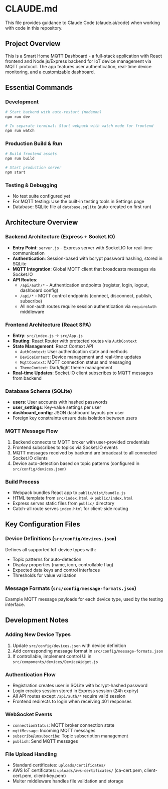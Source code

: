 # CLAUDE.md

This file provides guidance to Claude Code (claude.ai/code) when working with code in this repository.

## Project Overview

This is a Smart Home MQTT Dashboard - a full-stack application with React frontend and Node.js/Express backend for IoT device management via MQTT protocol. The app features user authentication, real-time device monitoring, and a customizable dashboard.

## Essential Commands

### Development
```bash
# Start backend with auto-restart (nodemon)
npm run dev

# In separate terminal: Start webpack with watch mode for frontend
npm run watch
```

### Production Build & Run
```bash
# Build frontend assets
npm run build

# Start production server
npm start
```

### Testing & Debugging
- No test suite configured yet
- For MQTT testing: Use the built-in testing tools in Settings page
- Database: SQLite file at `database.sqlite` (auto-created on first run)

## Architecture Overview

### Backend Architecture (Express + Socket.IO)
- **Entry Point**: `server.js` - Express server with Socket.IO for real-time communication
- **Authentication**: Session-based with bcrypt password hashing, stored in SQLite
- **MQTT Integration**: Global MQTT client that broadcasts messages via Socket.IO
- **API Routes**: 
  - `/api/auth/*` - Authentication endpoints (register, login, logout, dashboard config)
  - `/api/*` - MQTT control endpoints (connect, disconnect, publish, subscribe)
  - All non-auth routes require session authentication via `requireAuth` middleware

### Frontend Architecture (React SPA)
- **Entry**: `src/index.js` → `src/App.js`
- **Routing**: React Router with protected routes via `AuthContext`
- **State Management**: React Context API
  - `AuthContext`: User authentication state and methods
  - `DeviceContext`: Device management and real-time updates
  - `MqttContext`: MQTT connection status and messaging
  - `ThemeContext`: Dark/light theme management
- **Real-time Updates**: Socket.IO client subscribes to MQTT messages from backend

### Database Schema (SQLite)
- **users**: User accounts with hashed passwords
- **user_settings**: Key-value settings per user
- **dashboard_config**: JSON dashboard layouts per user
- Foreign key constraints ensure data isolation between users

### MQTT Message Flow
1. Backend connects to MQTT broker with user-provided credentials
2. Frontend subscribes to topics via Socket.IO events
3. MQTT messages received by backend are broadcast to all connected Socket.IO clients
4. Device auto-detection based on topic patterns (configured in `src/config/devices.json`)

### Build Process
- Webpack bundles React app to `public/dist/bundle.js`
- HTML template from `src/index.html` → `public/index.html`
- Express serves static files from `public/` directory
- Catch-all route serves `index.html` for client-side routing

## Key Configuration Files

### Device Definitions (`src/config/devices.json`)
Defines all supported IoT device types with:
- Topic patterns for auto-detection
- Display properties (name, icon, controllable flag)
- Expected data keys and control interfaces
- Thresholds for value validation

### Message Formats (`src/config/message-formats.json`)
Example MQTT message payloads for each device type, used by the testing interface.

## Development Notes

### Adding New Device Types
1. Update `src/config/devices.json` with device definition
2. Add corresponding message format in `src/config/message-formats.json`
3. If controllable, implement control UI in `src/components/devices/DeviceWidget.js`

### Authentication Flow
- Registration creates user in SQLite with bcrypt-hashed password
- Login creates session stored in Express session (24h expiry)
- All API routes except `/api/auth/*` require valid session
- Frontend redirects to login when receiving 401 responses

### WebSocket Events
- `connectionStatus`: MQTT broker connection state
- `mqttMessage`: Incoming MQTT messages
- `subscribe`/`unsubscribe`: Topic subscription management
- `publish`: Send MQTT messages

### File Upload Handling
- Standard certificates: `uploads/certificates/`
- AWS IoT certificates: `uploads/aws-certificates/` (ca-cert.pem, client-cert.pem, client-key.pem)
- Multer middleware handles file validation and storage